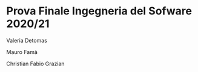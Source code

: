# Prova Finale Ingegneria del Sofware 2020/21

Valeria Detomas

Mauro Famà

Christian Fabio Grazian

